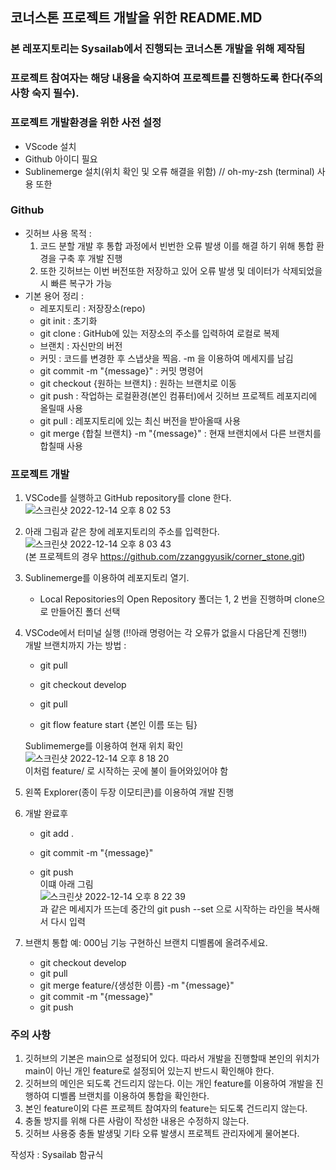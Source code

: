 

## 코너스톤 프로젝트 개발을 위한 README.MD

### 본 레포지토리는 Sysailab에서 진행되는 코너스톤 개발을 위해 제작됨

### 프로젝트 참여자는 해당 내용을 숙지하여 프로젝트를 진행하도록 한다(주의사항 숙지 필수).

### 프로젝트 개발환경을 위한 사전 설정

- VScode 설치
- Github 아이디 필요
- Sublinemerge 설치(위치 확인 및 오류 해결을 위함) // oh-my-zsh (terminal) 사용 또한 

### Github

- 깃허브 사용 목적 :
  1. 코드 분할 개발 후 통합 과정에서 빈번한 오류 발생
     이를 해결 하기 위해 통합 환경을 구축 후 개발 진행
  2. 또한 깃허브는 이번 버전또한 저장하고 있어 오류 발생 및 데이터가 삭제되었을시 빠른 복구가 가능
- 기본 용어 정리 :
  - 레포지토리 : 저장장소(repo)
  - git init : 초기화
  - git clone : GitHub에 있는 저장소의 주소를 입력하여 로컬로 복제
  - 브랜치 : 자신만의 버전
  - 커밋 : 코드를 변경한 후 스냅샷을 찍음. -m 을 이용하여 메세지를 남김
  - git commit -m "{message}" : 커밋 명령어
  - git checkout {원하는 브랜치} : 원하는 브랜치로 이동
  - git push : 작업하는 로컬환경(본인 컴퓨터)에서 깃허브 프로젝트 레포지리에 올릴때 사용
  - git pull : 레포지토리에 있는 최신 버전을 받아올때 사용
  - git merge {합칠 브랜치} -m "{message}" : 현재 브랜치에서 다른 브랜치를 합칠때 사용

### 프로젝트 개발

1. VSCode를 실행하고 GitHub repository를 clone 한다.
   ![스크린샷 2022-12-14 오후 8 02 53](https://user-images.githubusercontent.com/97441976/207578304-275e9d38-1b8f-4859-a15a-229c6b5e2b23.png)

2. 아래 그림과 같은 창에 레포지토리의 주소를 입력한다.
   <br>
   ![스크린샷 2022-12-14 오후 8 03 43](https://user-images.githubusercontent.com/97441976/207578636-c618f715-2db9-42d7-b2bd-2aa599c506d9.png)
   <br>
   (본 프로젝트의 경우 https://github.com/zzanggyusik/corner_stone.git)

3. Sublinemerge를 이용하여 레포지토리 열기.

   - Local Repositories의 Open Repository
     폴더는 1, 2 번을 진행하며 clone으로 만들어진 폴더 선택

4. VSCode에서 터미널 실행 (!!아래 명령어는 각 오류가 없을시 다음단계 진행!!)
   <br>
   개발 브랜치까지 가는 방법 :

   - git pull

   - git checkout develop

   - git pull
   - git flow feature start {본인 이름 또는 팀}

   Sublimemerge를 이용하여 현재 위치 확인
   <br>![스크린샷 2022-12-14 오후 8 18 20](https://user-images.githubusercontent.com/97441976/207581727-c0fdfb88-aa26-4f14-99ed-986ccf608db1.png)
   <br>
   이처럼 feature/ 로 시작하는 곳에 불이 들어와있어야 함

5. 왼쪽 Explorer(종이 두장 이모티콘)를 이용하여 개발 진행

6. 개발 완료후

   - git add .

   - git commit -m "{message}"

   - git push
     <br>이떄 아래 그림
     <br>![스크린샷 2022-12-14 오후 8 22 39](https://user-images.githubusercontent.com/97441976/207582588-b1d701dc-798f-49ac-a9bd-2a481597d091.png)
     <br>과 같은 메세지가 뜨는데 중간의 git push --set 으로 시작하는 라인을 복사해서 다시 입력

7. 브랜치 통합
   예: 000님 기능 구현하신 브랜치 디벨롭에 올려주세요.

   - git checkout develop
   - git pull
   - git merge feature/{생성한 이름} -m "{message}"
   - git commit -m "{message}"
   - git push

### 주의 사항

1. 깃허브의 기본은 main으로 설정되어 있다. 따라서 개발을 진행할때 본인의 위치가 main이 아닌 개인 feature로 설정되어 있는지 반드시 확인해야 한다.
2. 깃허브의 메인은 되도록 건드리지 않는다.
   이는 개인 feature를 이용하여 개발을 진행하여 디벨롭 브랜치를 이용하여 통합을 확인한다.
3. 본인 feature이외 다른 프로젝트 참여자의 feature는 되도록 건드리지 않는다.
4. 충돌 방지를 위해 다른 사람이 작성한 내용은 수정하지 않는다.
5. 깃허브 사용중 충돌 발생및 기타 오류 발생시 프로젝트 관리자에게 물어본다.



작성자 : Sysailab 함규식
